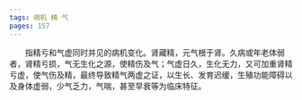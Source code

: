 ```yaml
---
tags: 病机 精 气
pages: 157
---
```

&emsp;&emsp;指精亏和气虚同时并见的病机变化。肾藏精，元气根于肾。久病或年老体弱者，肾精亏损，气无生化之源，使精伤及气；气虚日久，生化无力，又可加重肾精亏虚，使气伤及精，最终导致精气两虚之证，以生长、发育迟缓，生殖功能障碍以及身体虚弱，少气乏力，气喘，甚至早衰等为临床特征。